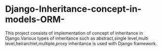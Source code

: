 # Django-Inheritance-concept-in-models-ORM-
This project consists of implementation of concept of inheritance in Django.Various types of inheritance such as abstract,single level,multi level,heirarchiel,multiple,proxy inheritance is used  with Django framework.
